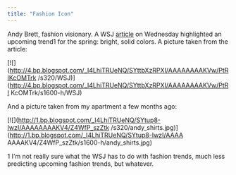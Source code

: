 ```yaml
---
title: "Fashion Icon"
---
```

Andy Brett, fashion visionary. A WSJ
[article](http://online.wsj.com/article/SB123370744577745715.html) on
Wednesday highlighted an upcoming trend1 for the spring: bright, solid colors.
A picture taken from the article:

  
[![](http://4.bp.blogspot.com/_I4LhiTRUeNQ/SYttbXzRPXI/AAAAAAAAKVw/PtRIKcOMTrk
/s320/WSJ)](http://4.bp.blogspot.com/_I4LhiTRUeNQ/SYttbXzRPXI/AAAAAAAAKVw/PtRI
KcOMTrk/s1600-h/WSJ)

And a picture taken from my apartment a few months ago:

  
[![](http://1.bp.blogspot.com/_I4LhiTRUeNQ/SYtup8-IwzI/AAAAAAAAKV4/Z4WfP_szZtk
/s320/andy_shirts.jpg)](http://1.bp.blogspot.com/_I4LhiTRUeNQ/SYtup8-IwzI/AAAA
AAAAKV4/Z4WfP_szZtk/s1600-h/andy_shirts.jpg)

1 I'm not really sure what the WSJ has to do with fashion trends, much less
predicting upcoming fashion trends, but whatever.

